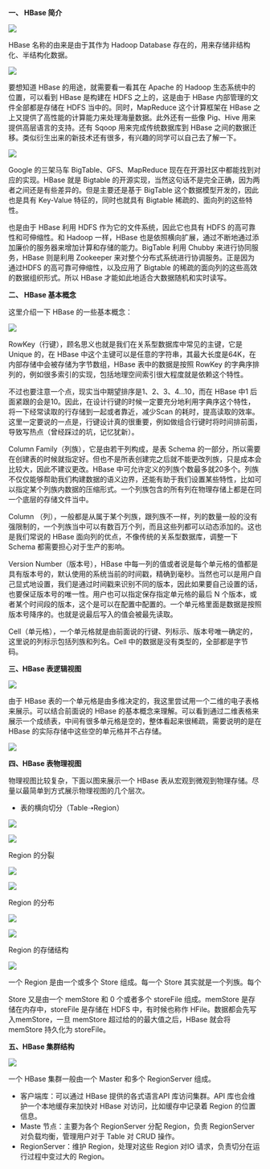 **一、 HBase 简介**

![](../images/hbase/hbase-1.jpg)

HBase 名称的由来是由于其作为 Hadoop Database 存在的，用来存储非结构化、半结构化数据。

![](../images/hbase/hbase-2.jpg)

要想知道 HBase 的用途，就需要看一看其在 Apache 的 Hadoop 生态系统中的位置，可以看到 HBase 是构建在 HDFS 之上的，这是由于 HBase 内部管理的文件全部都是存储在 HDFS 当中的。同时，MapReduce 这个计算框架在 HBase 之上又提供了高性能的计算能力来处理海量数据。此外还有一些像 Pig、Hive 用来提供高层语言的支持。还有 Sqoop 用来完成传统数据库到 HBase 之间的数据迁移。类似衍生出来的新技术还有很多，有兴趣的同学可以自己去了解一下。

![](../images/hbase/hbase-3.jpg)

Google 的三架马车 BigTable、GFS、MapReduce 现在在开源社区中都能找到对应的实现。HBase 就是 Bigtable 的开源实现，当然这句话不是完全正确，因为两者之间还是有些差异的。但是主要还是基于 BigTable 这个数据模型开发的，因此也是具有 Key-Value 特征的，同时也就具有 Bigtable 稀疏的、面向列的这些特性。



也是由于 HBase 利用 HDFS 作为它的文件系统，因此它也具有 HDFS 的高可靠性和可伸缩性。和 Hadoop 一样，HBase 也是依照横向扩展，通过不断地通过添加廉价的服务器来增加计算和存储的能力。BigTable 利用 Chubby 来进行协同服务，HBase 则是利用 Zookeeper 来对整个分布式系统进行协调服务。正是因为通过HDFS 的高可靠可伸缩性，以及应用了 Bigtable 的稀疏的面向列的这些高效的数据组织形式。所以 HBase 才能如此地适合大数据随机和实时读写。



**二、 HBase 基本概念**



这里介绍一下 HBase 的一些基本概念：

![](../images/hbase/hbase-4.jpg)

RowKey（行键），顾名思义也就是我们在关系型数据库中常见的主键，它是Unique 的，在 HBase 中这个主键可以是任意的字符串，其最大长度是64K，在内部存储中会被存储为字节数组，HBase 表中的数据是按照 RowKey 的字典序排列的，例如很多索引的实现，包括地理空间索引很大程度就是依赖这个特性。



不过也要注意一个点，现实当中期望排序是1、2、3、4...10，而在 HBase 中1 后面紧跟的会是10。因此，在设计行键的时候一定要充分地利用字典序这个特性，将一下经常读取的行存储到一起或者靠近，减少Scan 的耗时，提高读取的效率。这里一定要说的一点是，行键设计真的很重要，例如做组合行键时将时间排前面，导致写热点（曾经踩过的坑，记忆犹新）。



Column Family（列族），它是由若干列构成，是表 Schema 的一部分，所以需要在创建表的时候就指定好。但也不是所表创建完之后就不能更改列族，只是成本会比较大，因此不建议更改。HBase 中可允许定义的列族个数最多就20多个。列族不仅仅能够帮助我们构建数据的语义边界，还能有助于我们设置某些特性，比如可以指定某个列族内数据的压缩形式。一个列族包含的所有列在物理存储上都是在同一个底层的存储文件当中。



Column （列），一般都是从属于某个列族，跟列族不一样，列的数量一般的没有强限制的，一个列族当中可以有数百万个列，而且这些列都可以动态添加的。这也是我们常说的 HBase 面向列的优点，不像传统的关系型数据库，调整一下 Schema 都需要担心对于生产的影响。



Version Number（版本号），HBase 中每一列的值或者说是每个单元格的值都是具有版本号的，默认使用的系统当前的时间戳，精确到毫秒。当然也可以是用户自己显式地设置，我们是通过时间戳来识别不同的版本，因此如果要自己设置的话，也要保证版本号的唯一性。用户也可以指定保存指定单元格的最后 N 个版本，或者某个时间段的版本，这个是可以在配置中配置的。一个单元格里面是数据是按照版本号降序的。也就是说最后写入的值会被最先读取。



Cell（单元格），一个单元格就是由前面说的行键、列标示、版本号唯一确定的，这里说的列标示包括列族和列名。Cell 中的数据是没有类型的，全部都是字节码。



**三、HBase 表逻辑视图**

![](../images/hbase/hbase-5.jpg)

由于 HBase 表的一个单元格是由多维决定的，我这里尝试用一个二维的电子表格来展示。可以结合前面说的 HBase 的基本概念来理解。可以看到通过二维表格来展示一个成绩表，中间有很多单元格是空的，整体看起来很稀疏，需要说明的是在 HBase 的实际存储中这些空的单元格并不占存储。

![](../images/hbase/hbase-6.jpg)

**四、HBase 表物理视图**



物理视图比较复杂，下面以图来展示一个 HBase 表从宏观到微观到物理存储。尽量以最简单到方式展示物理视图的几个层次。



- 表的横向切分（Table➝Region）

![](../images/hbase/hbase-7.jpg)

![](../images/hbase/hbase-8.jpg)

Region 的分裂

![](../images/hbase/hbase-9.jpg)

![](../images/hbase/hbase-10.jpg)

Region 的分布

![](../images/hbase/hbase-11.jpg)

![](../images/hbase/hbase-12.jpg)

 Region 的存储结构

![](../images/hbase/hbase-13.jpg)

一个 Region 是由一个或多个 Store 组成。每一个 Store 其实就是一个列族。每个

Store 又是由一个 memStore 和 0 个或者多个 storeFile 组成。memStore 是存储在内存中，storeFile 是存储在 HDFS 中，有时候也称作 HFile。数据都会先写入memStore，一旦 memStore 超过给的的最大值之后，HBase 就会将memStore 持久化为 storeFile。



**五、HBase 集群结构**

![](../images/hbase/hbase-14.jpg)

一个 HBase 集群一般由一个 Master 和多个 RegionServer 组成。



- 客户端库：可以通过 HBase 提供的各式语言API 库访问集群。API 库也会维护一个本地缓存来加快对 HBase 对访问，比如缓存中记录着 Region 的位置信息。
- Maste 节点：主要为各个 RegionServer 分配 Region，负责 RegionServer 对负载均衡，管理用户对于 Table 对 CRUD 操作。
- RegionServer：维护 Region，处理对这些 Region 对IO 请求，负责切分在运行过程中变过大的 Region。
